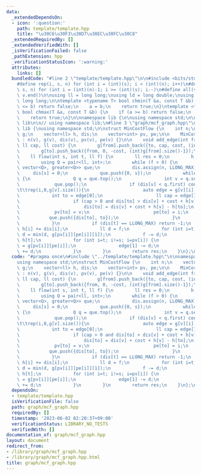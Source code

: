 ```yaml
---
data:
  _extendedDependsOn:
  - icon: ':question:'
    path: template/template.hpp
    title: "\u30C6\u30F3\u30D7\u30EC\u30FC\u30C8"
  _extendedRequiredBy: []
  _extendedVerifiedWith: []
  _isVerificationFailed: false
  _pathExtension: hpp
  _verificationStatusIcon: ':warning:'
  attributes:
    links: []
  bundledCode: "#line 2 \"template/template.hpp\"\n\n#include <bits/stdc++.h>\n\n\
    #define rep(i, s, n) for (int i = (int)(s); i < (int)(n); i++)\n#define rrep(i,\
    \ s, n) for (int i = (int)(n)-1; i >= (int)(s); i--)\n#define all(v) v.begin(),\
    \ v.end()\n\nusing ll = long long;\nusing ld = long double;\nusing ull = unsigned\
    \ long long;\n\ntemplate <typename T> bool chmin(T &a, const T &b) {\n    if (a\
    \ <= b) return false;\n    a = b;\n    return true;\n}\ntemplate <typename T>\
    \ bool chmax(T &a, const T &b) {\n    if (a >= b) return false;\n    a = b;\n\
    \    return true;\n}\n\nnamespace lib {\n\nusing namespace std;\n\n}  // namespace\
    \ lib\n\n// using namespace lib;\n#line 3 \"graph/mcf_graph.hpp\"\n\nnamespace\
    \ lib {\nusing namespace std;\n\nstruct MinCostFlow {\n    int n;\n    vector<vector<vector<ll>>>\
    \ g;\n    vector<ll> h, dis;\n    vector<int> pv, pe;\n\n    MinCostFlow(int v)\
    \ : n(v), g(v), dis(v), pv(v), pe(v) {}\n\n    void add_edge(int from, int to,\
    \ ll cap, ll cost) {\n        g[from].push_back({to, cap, cost, (int)g[to].size()});\n\
    \        g[to].push_back({from, 0, -cost, (int)g[from].size()-1});\n    }\n\n\
    \    ll flow(int s, int t, ll f) {\n        ll res = 0;\n        h.assign(n, 0);\n\
    \        using Q = pair<ll, int>;\n        while (f > 0) {\n            priority_queue<Q,\
    \ vector<Q>, greater<Q>> que;\n            dis.assign(n, LLONG_MAX);\n       \
    \     dis[s] = 0;\n            que.push({0, s});\n            while (que.size())\
    \ {\n                Q q = que.top();\n                int v = q.second;\n   \
    \             que.pop();\n                if (dis[v] < q.first) continue;\n\t\t\
    \t\trep(i,0,g[v].size()){\n                    auto edge = g[v][i];\n        \
    \            int to = edge[0];\n                    ll cap = edge[1], cost = edge[2];\n\
    \                    if (cap > 0 and dis[to] > dis[v] + cost + h[v] - h[to]) {\n\
    \                        dis[to] = dis[v] + cost + h[v] - h[to];\n           \
    \             pv[to] = v;\n                        pe[to] = i;\n             \
    \           que.push({dis[to], to});\n                    }\n                }\n\
    \            }\n            if (dis[t] == LLONG_MAX) return -1;\n            rep(i,0,n)\
    \ h[i] += dis[i];\n            ll d = f;\n            for (int i=t; i!=s; i=pv[i])\
    \ d = min(d, g[pv[i]][pe[i]][1]);\n            f -= d;\n            res += d *\
    \ h[t];\n            for (int i=t; i!=s; i=pv[i]) {\n                auto& edge\
    \ = g[pv[i]][pe[i]];\n                edge[1] -= d;\n                g[i][edge[3]][1]\
    \ += d;\n            }\n        }\n        return res;\n    }\n};\n\n}\n"
  code: "#pragma once\n#include \"../template/template.hpp\"\n\nnamespace lib {\n\
    using namespace std;\n\nstruct MinCostFlow {\n    int n;\n    vector<vector<vector<ll>>>\
    \ g;\n    vector<ll> h, dis;\n    vector<int> pv, pe;\n\n    MinCostFlow(int v)\
    \ : n(v), g(v), dis(v), pv(v), pe(v) {}\n\n    void add_edge(int from, int to,\
    \ ll cap, ll cost) {\n        g[from].push_back({to, cap, cost, (int)g[to].size()});\n\
    \        g[to].push_back({from, 0, -cost, (int)g[from].size()-1});\n    }\n\n\
    \    ll flow(int s, int t, ll f) {\n        ll res = 0;\n        h.assign(n, 0);\n\
    \        using Q = pair<ll, int>;\n        while (f > 0) {\n            priority_queue<Q,\
    \ vector<Q>, greater<Q>> que;\n            dis.assign(n, LLONG_MAX);\n       \
    \     dis[s] = 0;\n            que.push({0, s});\n            while (que.size())\
    \ {\n                Q q = que.top();\n                int v = q.second;\n   \
    \             que.pop();\n                if (dis[v] < q.first) continue;\n\t\t\
    \t\trep(i,0,g[v].size()){\n                    auto edge = g[v][i];\n        \
    \            int to = edge[0];\n                    ll cap = edge[1], cost = edge[2];\n\
    \                    if (cap > 0 and dis[to] > dis[v] + cost + h[v] - h[to]) {\n\
    \                        dis[to] = dis[v] + cost + h[v] - h[to];\n           \
    \             pv[to] = v;\n                        pe[to] = i;\n             \
    \           que.push({dis[to], to});\n                    }\n                }\n\
    \            }\n            if (dis[t] == LLONG_MAX) return -1;\n            rep(i,0,n)\
    \ h[i] += dis[i];\n            ll d = f;\n            for (int i=t; i!=s; i=pv[i])\
    \ d = min(d, g[pv[i]][pe[i]][1]);\n            f -= d;\n            res += d *\
    \ h[t];\n            for (int i=t; i!=s; i=pv[i]) {\n                auto& edge\
    \ = g[pv[i]][pe[i]];\n                edge[1] -= d;\n                g[i][edge[3]][1]\
    \ += d;\n            }\n        }\n        return res;\n    }\n};\n\n}\n"
  dependsOn:
  - template/template.hpp
  isVerificationFile: false
  path: graph/mcf_graph.hpp
  requiredBy: []
  timestamp: '2023-06-02 02:20:37+09:00'
  verificationStatus: LIBRARY_NO_TESTS
  verifiedWith: []
documentation_of: graph/mcf_graph.hpp
layout: document
redirect_from:
- /library/graph/mcf_graph.hpp
- /library/graph/mcf_graph.hpp.html
title: graph/mcf_graph.hpp
---
```


